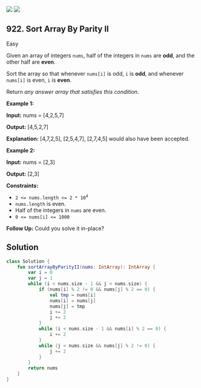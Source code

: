 [![](https://img.shields.io/github/stars/javadev/LeetCode-in-Kotlin?label=Stars&style=flat-square)](https://github.com/javadev/LeetCode-in-Kotlin)
[![](https://img.shields.io/github/forks/javadev/LeetCode-in-Kotlin?label=Fork%20me%20on%20GitHub%20&style=flat-square)](https://github.com/javadev/LeetCode-in-Kotlin/fork)

## 922\. Sort Array By Parity II

Easy

Given an array of integers `nums`, half of the integers in `nums` are **odd**, and the other half are **even**.

Sort the array so that whenever `nums[i]` is odd, `i` is **odd**, and whenever `nums[i]` is even, `i` is **even**.

Return _any answer array that satisfies this condition_.

**Example 1:**

**Input:** nums = [4,2,5,7]

**Output:** [4,5,2,7]

**Explanation:** [4,7,2,5], [2,5,4,7], [2,7,4,5] would also have been accepted.

**Example 2:**

**Input:** nums = [2,3]

**Output:** [2,3]

**Constraints:**

*   <code>2 <= nums.length <= 2 * 10<sup>4</sup></code>
*   `nums.length` is even.
*   Half of the integers in `nums` are even.
*   `0 <= nums[i] <= 1000`

**Follow Up:** Could you solve it in-place?

## Solution

```kotlin
class Solution {
    fun sortArrayByParityII(nums: IntArray): IntArray {
        var i = 0
        var j = 1
        while (i < nums.size - 1 && j < nums.size) {
            if (nums[i] % 2 != 0 && nums[j] % 2 == 0) {
                val tmp = nums[i]
                nums[i] = nums[j]
                nums[j] = tmp
                i += 2
                j += 2
            }
            while (i < nums.size - 1 && nums[i] % 2 == 0) {
                i += 2
            }
            while (j < nums.size && nums[j] % 2 != 0) {
                j += 2
            }
        }
        return nums
    }
}
```